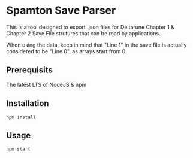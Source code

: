 # Spamton Save Parser


This is a tool designed to export .json files for Deltarune Chapter 1 & Chapter 2 Save File strutures that can be read by applications.


When using the data, keep in mind that "Line 1" in the save file is actually considered to be "Line 0", as arrays start from 0.



## Prerequisits

The latest LTS of NodeJS & npm



## Installation

```
npm install
```


## Usage

```
npm start
```